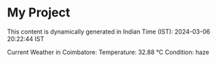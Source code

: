 # My Project

This content is dynamically generated in Indian Time (IST): 2024-03-06 20:22:44 IST


Current Weather in Coimbatore:
Temperature: 32.88 °C
Condition: haze
